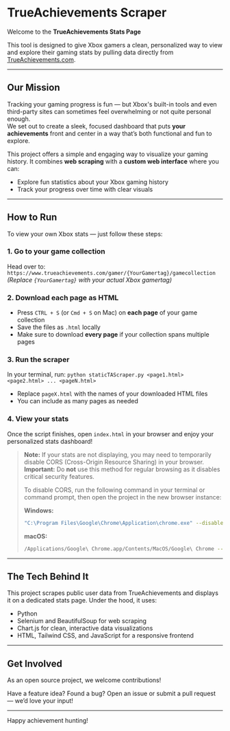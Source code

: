 # TrueAchievements Scraper

Welcome to the **TrueAchievements Stats Page**

This tool is designed to give Xbox gamers a clean, personalized way to view and explore their gaming stats by pulling data directly from [TrueAchievements.com](https://www.trueachievements.com).

---

## Our Mission

Tracking your gaming progress is fun — but Xbox's built-in tools and even third-party sites can sometimes feel overwhelming or not quite personal enough.  
We set out to create a sleek, focused dashboard that puts **your achievements** front and center in a way that’s both functional and fun to explore.

This project offers a simple and engaging way to visualize your gaming history. It combines **web scraping** with a **custom web interface** where you can:

- Explore fun statistics about your Xbox gaming history  
- Track your progress over time with clear visuals

---

## How to Run

To view your own Xbox stats — just follow these steps:

### 1. Go to your game collection  
Head over to: `https://www.trueachievements.com/gamer/{YourGamertag}/gamecollection`  
_(Replace `{YourGamertag}` with your actual Xbox gamertag)_

### 2. Download each page as HTML  
- Press `CTRL + S` (or `Cmd + S` on Mac) on **each page** of your game collection  
- Save the files as `.html` locally  
- Make sure to download **every page** if your collection spans multiple pages

### 3. Run the scraper  
In your terminal, run: `python staticTAScraper.py <page1.html> <page2.html> ... <pageN.html>`

- Replace `pageX.html` with the names of your downloaded HTML files  
- You can include as many pages as needed

### 4. View your stats  
Once the script finishes, open `index.html` in your browser and enjoy your personalized stats dashboard!

> **Note:** If your stats are not displaying, you may need to temporarily disable CORS (Cross-Origin Resource Sharing) in your browser. **Important:** Do **not** use this method for regular browsing as it disables critical security features.
>
> To disable CORS, run the following command in your terminal or command prompt, then open the project in the new browser instance:
>
> **Windows:**
> ```bash
> "C:\Program Files\Google\Chrome\Application\chrome.exe" --disable-web-security --user-data-dir="C:\tmp\chrome-dev"
> ```
>
> **macOS:**
> ```bash
> /Applications/Google\ Chrome.app/Contents/MacOS/Google\ Chrome --disable-web-security --user-data-dir="/tmp/chrome-dev"
> ```

---

## The Tech Behind It

This project scrapes public user data from TrueAchievements and displays it on a dedicated stats page. Under the hood, it uses:

- Python  
- Selenium and BeautifulSoup for web scraping  
- Chart.js for clean, interactive data visualizations  
- HTML, Tailwind CSS, and JavaScript for a responsive frontend

---

## Get Involved

As an open source project, we welcome contributions!

Have a feature idea? Found a bug? Open an issue or submit a pull request — we’d love your input!

---

Happy achievement hunting!